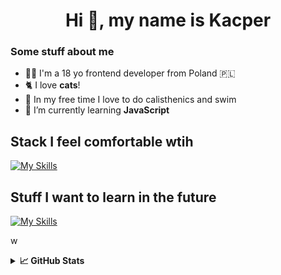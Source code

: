 <h1 align="center">Hi 👋, my name is Kacper</h1>
<h3 align="left">Some stuff about me </h3>
 
- 👨‍💻 I'm a 18 yo frontend developer from Poland 🇵🇱
- 🐈 I love **cats**!
- 💪 In my free time I love to do calisthenics and swim
- 🌱 I’m currently learning **JavaScript**
## Stack I feel comfortable wtih
[![My Skills](https://skillicons.dev/icons?i=html,css,sass,js,git)](https://skillicons.dev)

## Stuff I want to learn in the future
[![My Skills](https://skillicons.dev/icons?i=ts,react,tailwind,figma)](https://skillicons.dev)



w
<details> <summary> <b>📈 GitHub Stats </b> </summary
 
 
<p>&nbsp;<img align="center" src="https://github-readme-stats.vercel.app/api?username=cybulskikacper&show_icons=true&theme=tokyonight&locale=en" alt="cybulskikacper" /></p>


 </details>
 
 
 
 
 


